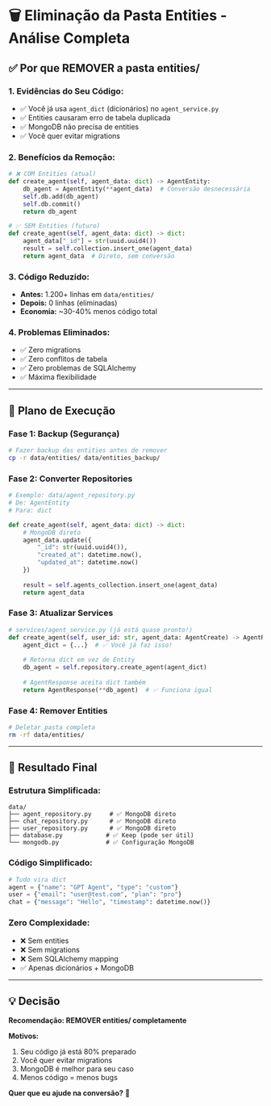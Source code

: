 # 🗑️ Eliminação da Pasta Entities - Análise Completa

## ✅ **Por que REMOVER a pasta entities/**

### **1. Evidências do Seu Código:**
- ✅ Você já usa `agent_dict` (dicionários) no `agent_service.py`
- ✅ Entities causaram erro de tabela duplicada
- ✅ MongoDB não precisa de entities
- ✅ Você quer evitar migrations

### **2. Benefícios da Remoção:**
```python
# ❌ COM Entities (atual)
def create_agent(self, agent_data: dict) -> AgentEntity:
    db_agent = AgentEntity(**agent_data)  # Conversão desnecessária
    self.db.add(db_agent)
    self.db.commit()
    return db_agent

# ✅ SEM Entities (futuro)
def create_agent(self, agent_data: dict) -> dict:
    agent_data["_id"] = str(uuid.uuid4())
    result = self.collection.insert_one(agent_data)
    return agent_data  # Direto, sem conversão
```

### **3. Código Reduzido:**
- **Antes:** 1.200+ linhas em `data/entities/`
- **Depois:** 0 linhas (eliminadas)
- **Economia:** ~30-40% menos código total

### **4. Problemas Eliminados:**
- ✅ Zero migrations
- ✅ Zero conflitos de tabela
- ✅ Zero problemas de SQLAlchemy
- ✅ Máxima flexibilidade

---

## 🔧 **Plano de Execução**

### **Fase 1: Backup (Segurança)**
```bash
# Fazer backup das entities antes de remover
cp -r data/entities/ data/entities_backup/
```

### **Fase 2: Converter Repositories**
```python
# Exemplo: data/agent_repository.py
# De: AgentEntity
# Para: dict

def create_agent(self, agent_data: dict) -> dict:
    # MongoDB direto
    agent_data.update({
        "_id": str(uuid.uuid4()),
        "created_at": datetime.now(),
        "updated_at": datetime.now()
    })
    
    result = self.agents_collection.insert_one(agent_data)
    return agent_data
```

### **Fase 3: Atualizar Services**
```python
# services/agent_service.py (já está quase pronto!)
def create_agent(self, user_id: str, agent_data: AgentCreate) -> AgentResponse:
    agent_dict = {...}  # ✅ Você já faz isso!
    
    # Retorna dict em vez de Entity
    db_agent = self.repository.create_agent(agent_dict)
    
    # AgentResponse aceita dict também
    return AgentResponse(**db_agent)  # ✅ Funciona igual
```

### **Fase 4: Remover Entities**
```bash
# Deletar pasta completa
rm -rf data/entities/
```

---

## 🎯 **Resultado Final**

### **Estrutura Simplificada:**
```
data/
├── agent_repository.py     # ✅ MongoDB direto
├── chat_repository.py      # ✅ MongoDB direto  
├── user_repository.py      # ✅ MongoDB direto
├── database.py            # ✅ Keep (pode ser útil)
└── mongodb.py             # ✅ Configuração MongoDB
```

### **Código Simplificado:**
```python
# Tudo vira dict
agent = {"name": "GPT Agent", "type": "custom"}
user = {"email": "user@test.com", "plan": "pro"}  
chat = {"message": "Hello", "timestamp": datetime.now()}
```

### **Zero Complexidade:**
- ❌ Sem entities
- ❌ Sem migrations  
- ❌ Sem SQLAlchemy mapping
- ✅ Apenas dicionários + MongoDB

---

## 💡 **Decisão**

**Recomendação: REMOVER entities/ completamente**

**Motivos:**
1. Seu código já está 80% preparado
2. Você quer evitar migrations
3. MongoDB é melhor para seu caso
4. Menos código = menos bugs

**Quer que eu ajude na conversão?** 🚀
